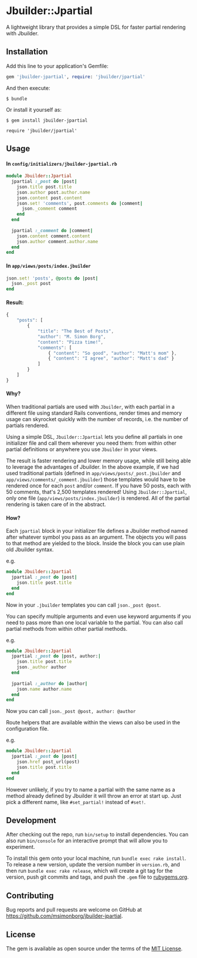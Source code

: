 # Jbuilder::Jpartial

A lightweight library that provides a simple DSL for faster partial rendering with Jbuilder.

## Installation

Add this line to your application's Gemfile:

```ruby
gem 'jbuilder-jpartial', require: 'jbuilder/jpartial'
```

And then execute:

    $ bundle

Or install it yourself as:

    $ gem install jbuilder-jpartial
    
    require 'jbuilder/jpartial'

## Usage

#### In `config/initializers/jbuilder-jpartial.rb`

```ruby
module Jbuilder::Jpartial
  jpartial :_post do |post|
    json.title post.title
    json.author post.author.name
    json.content post.content
    json.set! 'comments', post.comments do |comment|
      json._comment comment
    end
  end
  
  jpartial :_comment do |comment|
    json.content comment.content
    json.author comment.author.name
  end
end
```

#### In `app/views/posts/index.jbuilder`

```ruby
json.set! 'posts', @posts do |post|
  json._post post
end
```

#### Result:
```js
{
    "posts": [
        {
            "title": "The Best of Posts",
            "author": "M. Simon Borg",
            "content": "Pizza time!",
            "comments": [
                { "content": "So good", "author": "Matt's mom" },
                { "content": "I agree", "author": "Matt's dad" }
            ]
        }
    ]   
}
```
#### Why?
When traditional partials are used with `Jbuilder`, with each partial in a different file using standard Rails conventions, render times and memory usage can skyrocket quickly with the number of records, i.e. the number of partials rendered.

Using a simple DSL, `Jbuilder::Jpartial` lets you define all partials in one initializer file and call them wherever you need them: from within other partial definitions or anywhere you use `Jbuilder` in your views.

The result is faster rendering and lower memory usage, while still being able to leverage the advantages of Jbuilder. In the above example, if we had used traditional partials (defined in `app/views/posts/_post.jbuilder` and `app/views/comments/_comment.jbuilder`) those templates would have to be rendered once for each `post` and/or `comment`. If you have 50 posts, each with 50 comments, that's 2,500 templates rendered! Using `Jbuilder::Jpartial`, only one file (`app/views/posts/index.jbuilder`) is rendered. All of the partial rendering is taken care of in the abstract.

#### How?
Each `jpartial` block in your initializer file defines a Jbuilder method named after whatever symbol you pass as an argument. The objects you will pass to that method are yielded to the block. Inside the block you can use plain old Jbuilder syntax.

e.g.

```ruby
module Jbuilder::Jpartial
  jpartial :_post do |post|
    json.title post.title
  end
end
```

Now in your `.jbuilder` templates you can call `json._post @post`.

You can specify multiple arguments and even use keyword arguments if you need to pass more than one local variable to the partial. You can also call partial methods from within other partial methods.

e.g.

```ruby
module Jbuilder::Jpartial
  jpartial :_post do |post, author:|
    json.title post.title
    json._author author
  end
  
  jpartial :_author do |author|
    json.name author.name
  end
end
```

Now you can call `json._post @post, author: @author`

Route helpers that are available within the views can also be used in the configuration file.

e.g.

```ruby
module Jbuilder::Jpartial
  jpartial :_post do |post|
    json.href post_url(post)
    json.title post.title
  end
end
```

However unlikely, if you try to name a partial with the same name as a method already defined by Jbuilder it will throw an error at start up. Just pick a different name, like `#set_partial!` instead of `#set!`.


## Development

After checking out the repo, run `bin/setup` to install dependencies. You can also run `bin/console` for an interactive prompt that will allow you to experiment.

To install this gem onto your local machine, run `bundle exec rake install`. To release a new version, update the version number in `version.rb`, and then run `bundle exec rake release`, which will create a git tag for the version, push git commits and tags, and push the `.gem` file to [rubygems.org](https://rubygems.org).

## Contributing

Bug reports and pull requests are welcome on GitHub at https://github.com/msimonborg/jbuilder-jpartial.


## License

The gem is available as open source under the terms of the [MIT License](http://opensource.org/licenses/MIT).

